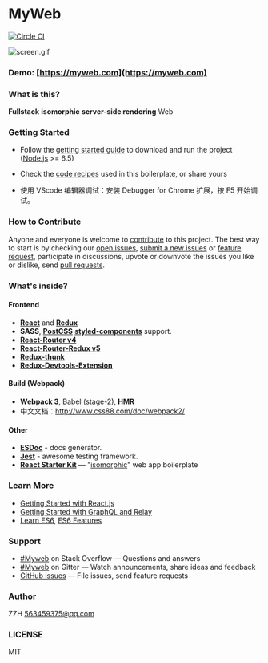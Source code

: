 # MyWeb

[![Circle CI](https://circleci.com/gh/ZZHGit/webUI.svg?style=svg)](https://circleci.com/gh/ZZHGit/webUI)

![screen.gif](https://github.com/screen.gif)

### Demo: [https://myweb.com](https://myweb.com)

### What is this?

**Fullstack** **isomorphic** **server-side rendering** Web

### Getting Started

* Follow the [getting started guide](./docs/getting-started.md) to download and
  run the project ([Node.js](https://nodejs.org/) >= 6.5)
* Check the [code recipes](./docs/recipes) used in this boilerplate, or share
  yours

* 使用 VScode 编辑器调试：安装 Debugger for Chrome 扩展，按 F5 开始调试。

### How to Contribute

Anyone and everyone is welcome to [contribute](CONTRIBUTING.md) to this project.
The best way to start is by checking our
[open issues](https://github.com/t/issues),
[submit a new issues](https://github.com/t/issues/new?labels=bug) or
[feature request](https://github.com/t/issues/new?labels=enhancement),
participate in discussions, upvote or downvote the issues you like or dislike,
send [pull requests](CONTRIBUTING.md#pull-requests).

### What's inside?

#### Frontend

* **[React](https://facebook.github.io/react/)** and
  **[Redux](http://redux.js.org/)**
* **SASS**, **[PostCSS](https://github.com/postcss/postcss)**
  **[styled-components](https://github.com/styled-components/styled-components)**
  support.
* **[React-Router v4](https://github.com/ReactTraining/react-router)**
* **[React-Router-Redux v5](https://github.com/reactjs/react-router-redux)**
* **[Redux-thunk](https://github.com/gaearon/redux-thunk)**
* **[Redux-Devtools-Extension](https://github.com/zalmoxisus/redux-devtools-extension)**

#### Build (Webpack)

* **[Webpack 3](https://webpack.js.org)**, Babel (stage-2), **HMR**
* 中文文档：http://www.css88.com/doc/webpack2/

#### Other

* **[ESDoc](https://github.com/esdoc/esdoc)** - docs generator.
* **[Jest](https://facebook.github.io/jest/)** - awesome testing framework.
* **[React Starter Kit](https://www.reactstarterkit.com)** —
  "[isomorphic](http://nerds.airbnb.com/isomorphic-javascript-future-web-apps/)"
  web app boilerplate

### Learn More

* [Getting Started with React.js](http://facebook.github.io/react/)
* [Getting Started with GraphQL and Relay](https://quip.com/oLxzA1gTsJsE)
* [Learn ES6](https://babeljs.io/docs/learn-es6/),
  [ES6 Features](https://github.com/lukehoban/es6features#readme)

### Support

* [#Myweb](http://stackoverflow.com/t) on Stack Overflow — Questions and answers
* [#Myweb](https://gitter.im/t) on Gitter — Watch announcements, share ideas and
  feedback
* [GitHub issues](https://github.com/kriasoft/react-starter-kit/issues) — File
  issues, send feature requests

### Author

ZZH <a href="mailto:563459375@qq.com">563459375@qq.com</a>

### LICENSE

MIT
